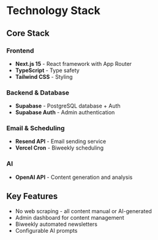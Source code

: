 # Technology Stack

## Core Stack

### Frontend
- **Next.js 15** - React framework with App Router
- **TypeScript** - Type safety
- **Tailwind CSS** - Styling

### Backend & Database
- **Supabase** - PostgreSQL database + Auth
- **Supabase Auth** - Admin authentication

### Email & Scheduling
- **Resend API** - Email sending service
- **Vercel Cron** - Biweekly scheduling

### AI
- **OpenAI API** - Content generation and analysis

## Key Features
- No web scraping - all content manual or AI-generated
- Admin dashboard for content management
- Biweekly automated newsletters
- Configurable AI prompts